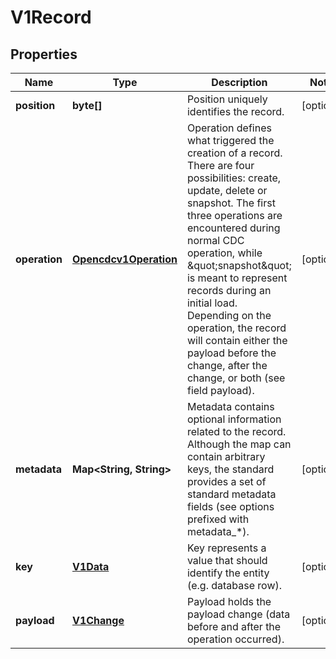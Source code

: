 
# V1Record

## Properties
Name | Type | Description | Notes
------------ | ------------- | ------------- | -------------
**position** | **byte[]** | Position uniquely identifies the record. |  [optional]
**operation** | [**Opencdcv1Operation**](Opencdcv1Operation.md) | Operation defines what triggered the creation of a record. There are four possibilities: create, update, delete or snapshot. The first three operations are encountered during normal CDC operation, while \&quot;snapshot\&quot; is meant to represent records during an initial load. Depending on the operation, the record will contain either the payload before the change, after the change, or both (see field payload). |  [optional]
**metadata** | **Map&lt;String, String&gt;** | Metadata contains optional information related to the record. Although the map can contain arbitrary keys, the standard provides a set of standard metadata fields (see options prefixed with metadata_*). |  [optional]
**key** | [**V1Data**](V1Data.md) | Key represents a value that should identify the entity (e.g. database row). |  [optional]
**payload** | [**V1Change**](V1Change.md) | Payload holds the payload change (data before and after the operation occurred). |  [optional]



